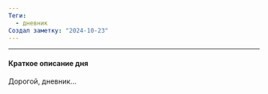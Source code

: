 ```yaml
---
Теги:
  - дневник
Создал заметку: "2024-10-23"
---
```

---
#### Краткое описание дня

Дорогой, дневник...


